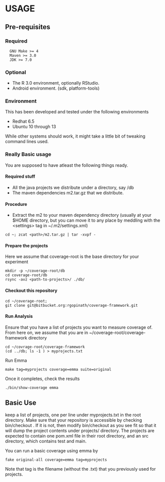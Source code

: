 # USAGE


## Pre-requisites

### Required

```
  GNU Make >= 4
  Maven >= 3.0
  JDK >= 7.0
```

### Optional

* The R 3.0 environment, optionally RStudio.
* Android environment. (sdk, platform-tools)

### Environment

This has been developed and tested under the following environments

* Redhat 6.5
* Ubuntu 10 through 13

While other systems should work, it might take a little bit of tweaking
command lines used.

### Really Basic usage

You are supposed to have atleast the following things ready.

#### Required stuff

* All the java projects we distribute under a directory,
  say <coverage-root>/db
* The maven dependencies m2.tar.gz that we distribute.

#### Procedure

* Extract the m2 to your maven dependency directory (usually at your
$HOME directory, but you can move it to any place by meddling with
the <settings<localRepository>> tag in ~/.m2/settings.xml)

```
cd ~; zcat <path>/m2.tar.gz | tar -xvpf -
```

#### Prepare the projects
Here we assume that coverage-root is the base directory for your
experiment

```
mkdir -p ~/coverage-root/db
cd coverage-root/db
rsync -avz <path-to-projects>/ ./db/
```

#### Checkout this repository

```
cd ~/coverage-root;
git clone git@bitbucket.org:rgopinath/coverage-framework.git
```


#### Run Analysis
Ensure that you have a list of projects you want to measure coverage of.
From here on, we assume that you are in ~/coverage-root/coverage-framework
directory

```
cd ~/covrage-root/coverage-framework
(cd ../db; ls -1 ) > myprojects.txt
```

Run Emma

```
make tag=myprojects coverage=emma suite=original
```

Once it completes, check the results

```
./bin/show-coverage emma
```


## Basic Use

keep a list of projects, one per line under myprojects.txt in the root
directory. Make sure that your repository is accessible by checking
bin/checkout . If it is not, then modify bin/checkout as you see fit
so that it will dump the project contents under projects/ directory.
The projects are expected to contain one pom.xml file in their root
directory, and an src directory, which contains test and main.

You can run a basic coverage using emma by

```
fake original-all coverage=emma tag=myprojects
```

Note that tag is the filename (without the .txt) that you previously
used for projects.
